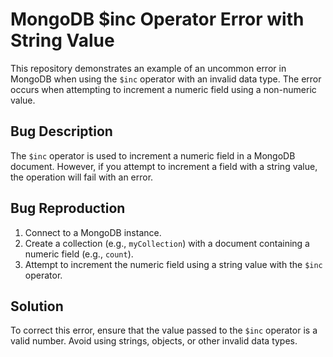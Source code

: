 # MongoDB $inc Operator Error with String Value

This repository demonstrates an example of an uncommon error in MongoDB when using the `$inc` operator with an invalid data type.  The error occurs when attempting to increment a numeric field using a non-numeric value.

## Bug Description
The `$inc` operator is used to increment a numeric field in a MongoDB document.  However, if you attempt to increment a field with a string value, the operation will fail with an error.

## Bug Reproduction
1.  Connect to a MongoDB instance.
2.  Create a collection (e.g., `myCollection`) with a document containing a numeric field (e.g., `count`).
3.  Attempt to increment the numeric field using a string value with the `$inc` operator.

## Solution
To correct this error, ensure that the value passed to the `$inc` operator is a valid number.  Avoid using strings, objects, or other invalid data types.
